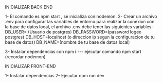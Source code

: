 INICIALIZAR BACK END

  1- El comando es npm start , se inicializa con nodemon.
  2- Crear un archivo .env para configurar las variables de entorno para realizar la conexion con la base de datos local, el archivo .env debe tener las siguientes variables:
DB_USER= (Usuario de postgres)
DB_PASSWORD=(password logeo postgres)
DB_HOST=localhost (o direccion ip segun la configuracion de tu base de datos)
DB_NAME=(nombre de tu base de datos local)

3- Instalar dependencias con npm i --- ejecutar comando npm start (recordar nodemon)



INICIALIZAR FRONT-END

1- Instalar dependencias
2- Ejecutar npm run dev
